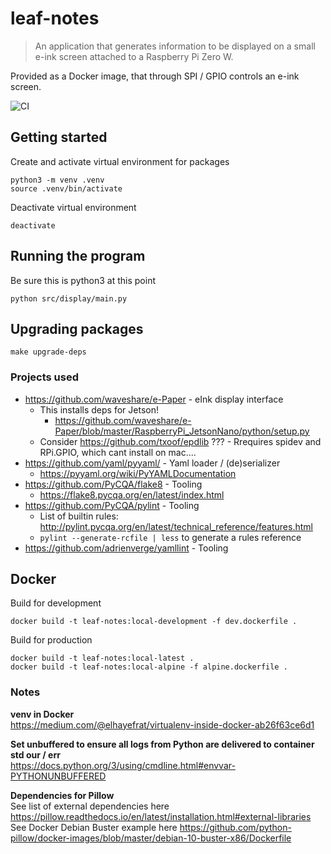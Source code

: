 # leaf-notes

> An application that generates information to be displayed on a small e-ink screen attached to a Raspberry Pi Zero W.

Provided as a Docker image, that through SPI / GPIO controls an e-ink screen.

![CI](https://github.com/rasmuslp/leaf-notes/workflows/CI/badge.svg)

## Getting started
Create and activate virtual environment for packages
```
python3 -m venv .venv
source .venv/bin/activate
```

Deactivate virtual environment
```
deactivate
```

## Running the program
Be sure this is python3 at this point
```
python src/display/main.py
```

## Upgrading packages
```shell
make upgrade-deps
```

### Projects used
* https://github.com/waveshare/e-Paper - eInk display interface
    * This installs deps for Jetson!
        * https://github.com/waveshare/e-Paper/blob/master/RaspberryPi_JetsonNano/python/setup.py
    * Consider https://github.com/txoof/epdlib ??? - Rrequires spidev and RPi.GPIO, which cant install on mac.... 
* https://github.com/yaml/pyyaml/ - Yaml loader / (de)serializer
    * https://pyyaml.org/wiki/PyYAMLDocumentation
* https://github.com/PyCQA/flake8 - Tooling
    * https://flake8.pycqa.org/en/latest/index.html
* https://github.com/PyCQA/pylint - Tooling
    * List of builtin rules: http://pylint.pycqa.org/en/latest/technical_reference/features.html
    * `pylint --generate-rcfile | less` to generate a rules reference
* https://github.com/adrienverge/yamllint - Tooling

## Docker

Build for development
```shell
docker build -t leaf-notes:local-development -f dev.dockerfile .
```

Build for production
```shell
docker build -t leaf-notes:local-latest .
docker build -t leaf-notes:local-alpine -f alpine.dockerfile .
```

### Notes

**venv in Docker**  
https://medium.com/@elhayefrat/virtualenv-inside-docker-ab26f63ce6d1

**Set unbuffered to ensure all logs from Python are delivered to container std our / err**  
https://docs.python.org/3/using/cmdline.html#envvar-PYTHONUNBUFFERED

**Dependencies for Pillow**  
See list of external dependencies here https://pillow.readthedocs.io/en/latest/installation.html#external-libraries  
See Docker Debian Buster example here https://github.com/python-pillow/docker-images/blob/master/debian-10-buster-x86/Dockerfile

